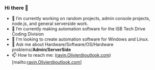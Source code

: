 ### Hi there 👋



- 🔭 I’m currently working on random projects, admin console projects, node.js, and general serverside work.
- 🌱 I’m currently making automation software for the ISB Tech Drive Coding Division
- 🤔 I'm looking to create automation software for Windows and Linux.
- 💬 Ask me about Hardware/Software/OS/Hardware problems/**Admin/ServerSide**
- 📫 How to reach me: (ravin.Olivier@outlook.com)[mailto:ravin.Olivier@outlook.com]
